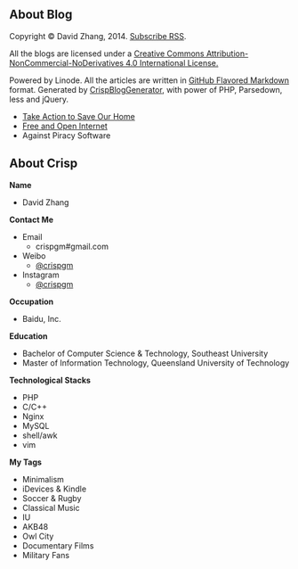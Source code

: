 ## About Blog

Copyright &copy; David Zhang, 2014. 
[Subscribe RSS](http://crispgm.com/rss.xml).

All the blogs are licensed under a [Creative Commons Attribution-NonCommercial-NoDerivatives 4.0 International License.](http://creativecommons.org/licenses/by-nc-nd/4.0/) 

Powered by Linode.
All the articles are written in [GitHub Flavored Markdown](https://help.github.com/articles/github-flavored-markdown) format.
Generated by [CrispBlogGenerator](https://github.com/crispgm/CrispBlogGenerator), with power of PHP, Parsedown, less and jQuery.

* [Take Action to Save Our Home](http://v.youku.com/v_show/id_XOTAxMzQ1NzY0.html)
* [Free and Open Internet](https://www.google.com/intl/en/takeaction/)
* Against Piracy Software

## About Crisp

__Name__
* David Zhang

__Contact Me__  
* Email
    * crispgm\#gmail.com
* Weibo
    * [@crispgm](http://weibo.com/crispgm)
* Instagram
    * [@crispgm](http://www.instagram.com/crispgm)

__Occupation__
* Baidu, Inc.

__Education__
* Bachelor of Computer Science & Technology, Southeast University
* Master of Information Technology, Queensland University of Technology

__Technological Stacks__
* PHP
* C/C++
* Nginx
* MySQL
* shell/awk
* vim

__My Tags__
* Minimalism
* iDevices & Kindle
* Soccer & Rugby
* Classical Music
* IU
* AKB48
* Owl City
* Documentary Films
* Military Fans
